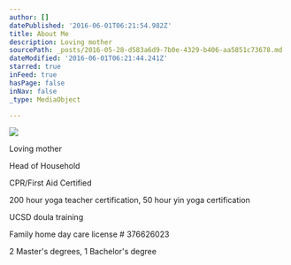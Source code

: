 ```yaml
---
author: []
datePublished: '2016-06-01T06:21:54.982Z'
title: About Me
description: Loving mother
sourcePath: _posts/2016-05-28-d583a6d9-7b0e-4329-b406-aa5851c73678.md
dateModified: '2016-06-01T06:21:44.241Z'
starred: true
inFeed: true
hasPage: false
inNav: false
_type: MediaObject

---
```

![](https://the-grid-user-content.s3-us-west-2.amazonaws.com/f4bb65c5-2c62-41d4-bd74-d6d9246f63c7.jpg)

Loving mother

Head of Household

CPR/First Aid Certified

200 hour yoga teacher certification, 50 hour yin yoga certification

UCSD doula training

Family home day care license \# 376626023

2 Master's degrees, 1 Bachelor's degree